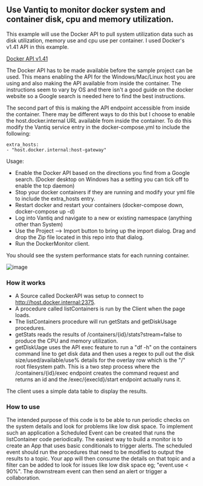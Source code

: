 ## Use Vantiq to monitor docker system and container disk, cpu and memory utilization.

This example will use the Docker API to pull system utilization data such as disk utilization, memory use and cpu use per container. I used Docker's v1.41 API in this example. 

[Docker API v1.41](https://docs.docker.com/engine/api/v1.41/)

The Docker API has to be made available before the sample project can be used. This means enabling the API for the Windows/Mac/Linux host you are using and also making the API available from inside the container. The instructions seem to vary by OS and there isn't a good guide on the docker website so a Google search is needed here to find the best instructions. 

The second part of this is making the API endpoint accessible from inside the container. There may be different ways to do this but I choose to enable the host.docker.internal URL available from inside the container. To do this modify the Vantiq service entry in the docker-compose.yml to include the following:

    extra_hosts:
    - "host.docker.internal:host-gateway"

Usage:
* Enable the Docker API based on the directions you find from a Google search. (Docker desktop on Windows has a setting you can tick off to enable the tcp daemon)
* Stop your docker containers if they are running and modify your yml file to include the extra_hosts entry. 
* Restart docker and restart your containers (docker-compose down, docker-compose up -d)
* Log into Vantiq and navigate to a new or existing namespace (anything other than System)
* Use the Project --> Import button to bring up the import dialog. Drag and drop the Zip file located in this repo into that dialog. 
* Run the DockerMonitor client. 

You should see the system performance stats for each running container. 

![image](https://user-images.githubusercontent.com/11183903/151065719-3f2ea150-2caf-4054-a8f9-57514c4aa613.png)

### How it works
* A Source called DockerAPI was setup to connect to http://host.docker.internal:2375. 
* A procedure called listContainers is run by the Client when the page loads. 
* The listContainers procedure will run getStats and getDiskUsage procedures. 
* getStats reads the results of /containers/{id}/stats?stream=false to produce the CPU and memory utilization. 
* getDiskUage uses the API exec feature to run a "df -h" on the containers command line to get disk data and then uses a regex to pull out the disk size/used/available/use% details for the overlay row which is the "/" root filesystem path. This is a two step process where the /containers/{id}/exec endpoint creates the command request and returns an id and the /exec/{execId}/start endpoint actually runs it.

The client uses a simple data table to display the results. 

### How to use
The intended purpose of this code is to be able to run periodic checks on the system details and look for problems like low disk space. To implement such an application a Scheduled Event can be created that runs the listContainer code periodically. The easiest way to build a monitor is to create an App that uses basic conditionals to trigger alerts. The scheduled event should run the procedures that need to be modified to output the results to a topic. Your app will then consume the details on that topic and a filter can be added to look for issues like low disk space eg; "event.use < 90%". The downstream event can then send an alert or trigger a collaboration. 
